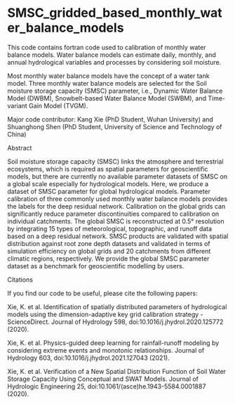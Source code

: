 # SMSC_gridded_based_monthly_water_balance_models

This code contains fortran code used to calibration of monthly water balance models. Water balance models can estimate daily, monthly, and annual hydrological variables and processes by considering soil moisture. 

Most monthly water balance models have the concept of a water tank model. Three monthly water balance models are selected for the Soil moisture storage capacity (SMSC) parameter, i.e., Dynamic Water Balance Model (DWBM), Snowbelt-based Water Balance Model (SWBM), and Time-variant Gain Model (TVGM).

Major code contributor: Kang Xie (PhD Student, Wuhan University) and Shuanghong Shen (PhD Student, University of Science and Technology of China)


Abstract

Soil moisture storage capacity (SMSC) links the atmosphere and terrestrial ecosystems, which is required as spatial parameters for geoscientific models, but there are currently no available parameter datasets of SMSC on a global scale especially for hydrological models. Here, we produce a dataset of SMSC parameter for global hydrological models. Parameter calibration of three commonly used monthly water balance models provides the labels for the deep residual network. Calibration on the global grids can significantly reduce parameter discontinuities compared to calibration on individual catchments. The global SMSC is reconstructed at 0.5° resolution by integrating 15 types of meteorological, topographic, and runoff data based on a deep residual network. SMSC products are validated with spatial distribution against root zone depth datasets and validated in terms of simulation efficiency on global grids and 20 catchments from different climatic regions, respectively. We provide the global SMSC parameter dataset as a benchmark for geoscientific modelling by users.


Citations

If you find our code to be useful, please cite the following papers:

Xie, K. et al. Identification of spatially distributed parameters of hydrological models using the dimension-adaptive key grid calibration strategy - ScienceDirect. Journal of Hydrology 598, doi:10.1016/j.jhydrol.2020.125772 (2020).

Xie, K. et al. Physics-guided deep learning for rainfall-runoff modeling by considering extreme events and monotonic relationships. Journal of Hydrology 603, doi:10.1016/j.jhydrol.2021.127043 (2021).

Xie, K. et al. Verification of a New Spatial Distribution Function of Soil Water Storage Capacity Using Conceptual and SWAT Models. Journal of Hydrologic Engineering 25, doi:10.1061/(asce)he.1943-5584.0001887 (2020).


